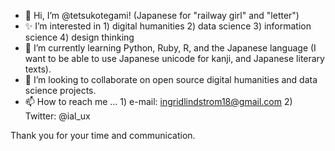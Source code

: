 - 👋  Hi, I’m @tetsukotegami! (Japanese for "railway girl" and "letter")
- ✨  I’m interested in 1) digital humanities 2) data science 3) information science  4) design thinking
- 🌱  I’m currently learning Python, Ruby, R, and the Japanese language (I want to be able to use Japanese unicode for kanji, and Japanese literary texts). 
- 💞️  I’m looking to collaborate on open source digital humanities and data science projects. 
- 📫  How to reach me ... 1) e-mail: ingridlindstrom18@gmail.com 2) Twitter: @ial_ux 

Thank you for your time and communication.

<!---
tetsukotegami/tetsukotegami is a ✨ special ✨ repository because its `README.md` (this file) appears on your GitHub profile.
You can click the Preview link to take a look at your changes.
--->
